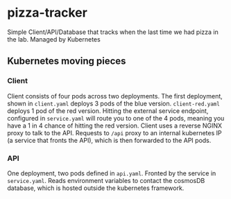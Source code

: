 # pizza-tracker

Simple Client/API/Database that tracks when the last time we had pizza in the lab. Managed by Kubernetes

## Kubernetes moving pieces

### Client

Client consists of four pods across two deployments. The first deployment, shown in `client.yaml` deploys 3 pods of the blue version. `client-red.yaml` deploys 1 pod of the red version. Hitting the external service endpoint, configured in `service.yaml` will route you to one of the 4 pods, meaning you have a 1 in 4 chance of hitting the red version.
Client uses a reverse NGINX proxy to talk to the API. Requests to `/api` proxy to an internal kubernetes IP (a service that fronts the API), which is then forwarded to the API pods.

### API

One deployment, two pods defined in `api.yaml`. Fronted by the service in `service.yaml`.
Reads environment variables to contact the cosmosDB database, which is hosted outside the kubernetes framework.
